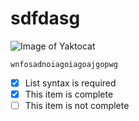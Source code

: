 # <h1>sdfdasg</h1>
![Image of Yaktocat](https://octodex.github.com/images/yaktocat.png)

```
wnfosadnoiagoiagoajgopwg
```

- [x] List syntax is required
- [x] This item is complete
- [ ] This item is not complete
